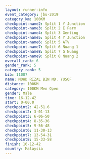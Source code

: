 ```yaml
---
layout: runner-info 
event_category: jbu-2019 
category_km: 100KM 
checkpoint-name2: Split 1 Y Junction  
checkpoint-name3: Split 2 E Farm  
checkpoint-name4: Split 3 Genting  
checkpoint-name5: Split 4 Y Junction 
checkpoint-name6: Split 5 ATV 
checkpoint-name7: Split 6 Nuang 1 
checkpoint-name8: Split 7 G Nuang 
checkpoint-name9: Split 8 Nuang 2 
overall_rank: 6
gender_rank: 5
category_rank: 5
bib: 11007
name: MOHD RIZAL BIN MD. YUSOF
distance: 100KM
category: 100KM Men Open
gender: Male
time: 16-12-42
start: 0-00.0
checkpoint2: 42-51.6
checkpoint2: 3-01-13
checkpoint3: 6-06-50
checkpoint4: 8-35-36
checkpoint5: 9-56-48
checkpoint6: 11-30-13
checkpoint7: 13-54-31
checkpoint8: 15-33-58
finish: 16-12-42
country: Malaysia
---
```

